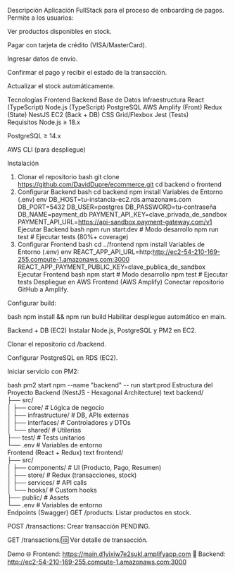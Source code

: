 Descripción
Aplicación FullStack para el proceso de onboarding de pagos. Permite a los usuarios:

Ver productos disponibles en stock.

Pagar con tarjeta de crédito (VISA/MasterCard).

Ingresar datos de envío.

Confirmar el pago y recibir el estado de la transacción.

Actualizar el stock automáticamente.

Tecnologías
Frontend	Backend	Base de Datos	Infraestructura
React (TypeScript)	Node.js (TypeScript)	PostgreSQL	AWS Amplify (Front)
Redux (State)	NestJS		EC2 (Back + DB)
CSS Grid/Flexbox	Jest (Tests)		
Requisitos
Node.js ≥ 18.x

PostgreSQL ≥ 14.x

AWS CLI (para despliegue)

Instalación
1. Clonar el repositorio
bash
git clone https://github.com/DavidDupre/ecommerce.git
cd backend o frontend
2. Configurar Backend
bash
cd backend
npm install
Variables de Entorno (.env)
env
DB_HOST=tu-instancia-ec2.rds.amazonaws.com
DB_PORT=5432
DB_USER=postgres
DB_PASSWORD=tu-contraseña
DB_NAME=payment_db
PAYMENT_API_KEY=clave_privada_de_sandbox
PAYMENT_API_URL=https://api-sandbox.payment-gateway.com/v1
Ejecutar Backend
bash
npm run start:dev  # Modo desarrollo
npm run test       # Ejecutar tests (80%+ coverage)
3. Configurar Frontend
bash
cd ../frontend
npm install
Variables de Entorno (.env)
env
REACT_APP_API_URL=http:http://ec2-54-210-169-255.compute-1.amazonaws.com:3000
REACT_APP_PAYMENT_PUBLIC_KEY=clave_publica_de_sandbox
Ejecutar Frontend
bash
npm start  # Modo desarrollo
npm test   # Ejecutar tests
Despliegue en AWS
Frontend (AWS Amplify)
Conectar repositorio GitHub a Amplify.

Configurar build:

bash
npm install && npm run build
Habilitar despliegue automático en main.

Backend + DB (EC2)
Instalar Node.js, PostgreSQL y PM2 en EC2.

Clonar el repositorio cd /backend.

Configurar PostgreSQL en RDS (EC2).

Iniciar servicio con PM2:

bash
pm2 start npm --name "backend" -- run start:prod
Estructura del Proyecto
Backend (NestJS - Hexagonal Architecture)
text
backend/  
├── src/  
│   ├── core/            # Lógica de negocio  
│   ├── infrastructure/  # DB, APIs externas  
│   ├── interfaces/      # Controladores y DTOs  
│   └── shared/          # Utilerías  
├── test/                # Tests unitarios  
└── .env                 # Variables de entorno  
Frontend (React + Redux)
text
frontend/  
├── src/  
│   ├── components/      # UI (Producto, Pago, Resumen)  
│   ├── store/           # Redux (transacciones, stock)  
│   ├── services/        # API calls  
│   └── hooks/           # Custom hooks  
├── public/              # Assets  
└── .env                 # Variables de entorno  
Endpoints (Swagger)
GET /products: Listar productos en stock.

POST /transactions: Crear transacción PENDING.

GET /transactions/:id: Ver detalle de transacción.

Demo
🌐 Frontend: https://main.d1yixiw7e2sukl.amplifyapp.com
🔗 Backend: http://ec2-54-210-169-255.compute-1.amazonaws.com:3000
